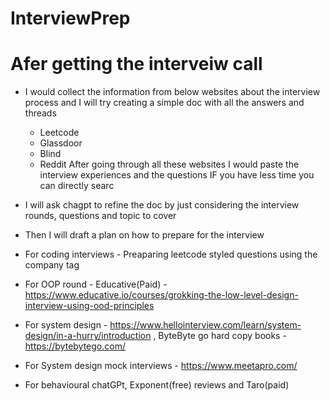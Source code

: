 # InterviewPrep

# Afer getting the interveiw call 
- I would collect the information from below websites about the interview process and I will try creating a simple doc with all the answers and threads 
    - Leetcode
    - Glassdoor
    - Blind
    - Reddit
    After going through all these websites I would paste the interview experiences and the questions
    IF you have less time you can directly searc 
- I will ask chagpt to refine the doc by just considering the  interview rounds, questions and topic to cover 
- Then I will draft a plan on how to prepare for the interview 

- For coding interviews - Preaparing leetcode styled questions using the company tag 
- For OOP round - Educative(Paid) - https://www.educative.io/courses/grokking-the-low-level-design-interview-using-ood-principles
- For system design - https://www.hellointerview.com/learn/system-design/in-a-hurry/introduction , ByteByte go hard copy books - https://bytebytego.com/
- For System design mock interviews - https://www.meetapro.com/
- For behavioural chatGPt,  Exponent(free) reviews and Taro(paid)
